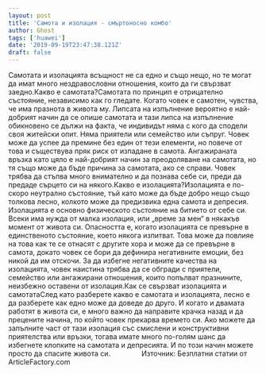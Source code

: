 ```yaml
---
layout: post
title: 'Самота и изолация - смъртоносно комбо'
author: Ghost
tags: ['huawei']
date: '2019-09-19T23:47:38.121Z'
draft: false
---
```


Самотата и изолацията всъщност не са едно и също нещо, но те могат да имат много нездравословни отношения, които да ги свързват заедно.Какво е самотата?Самотата по принцип е отрицателно състояние, независимо как го гледате. Когато човек е самотен, чувства, че има празнота в живота му. Липсата на изпълнение вероятно е най-добрият начин да се опише самотата и тази липса на изпълнение обикновено се дължи на факта, че индивидът няма с кого да сподели своя житейски опит. Няма приятели или семейство или съпруг. Човек може да успее да премине без един от тези елементи, но повече от това и съществува пряк риск от изпадане в самота. Ангажираната връзка като цяло е най-добрият начин за преодоляване на самотата, но тя също може да бъде причина за самотата, ако се справи. Човек трябва да стъпва много внимателно и да познава себе си, преди да предаде сърцето си на някого.Какво е изолацията?Изолацията е по-скоро неутрално състояние, тъй като може да бъде добро нещо също толкова лесно, колкото може да предизвика една самота и депресия. Изолацията е основно физическото състояние на битието от себе си. Всеки има нужда от малка изолация, или „време за мен“ в някакъв момент от живота си. Опасността е, когато изолацията се превърне в единственото състояние, което някога изпитват. Това може да повлияе на това как те се отнасят с другите хора и може да се превърне в самота, докато човек се бори да дефинира негативните емоции, без никой да им отскочи. За да избегне негативните качества на изолацията, човек наистина трябва да се обгради с приятели, семейство или ангажирани отношения, които попълват празнините, неизбежно оставени от изолация.Как се свързват изолацията и самотатаСлед като разберете какво е самотата и изолацията, лесно е да разберете как едно може да доведе до друго. И когато и двамата работят в живота си, е много важно да направите крачка назад и да прецените начина, по който човек прекарва времето си. Ако можете да запълните част от тази изолация със смислени и конструктивни приятелства или връзки, тогава имате много по-голям шанс да избегнете клопките на самотата и депресията. И по този начин можете просто да спасите живота си.                Източник: Безплатни статии от ArticleFactory.com
